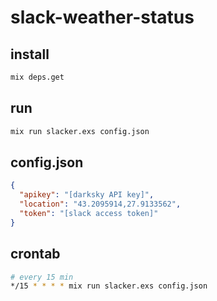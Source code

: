 
# slack-weather-status

## install

```bash
mix deps.get
```

## run

```bash
mix run slacker.exs config.json
```

## config.json

```json
{
  "apikey": "[darksky API key]",
  "location": "43.2095914,27.9133562",
  "token": "[slack access token]"
}
```

## crontab

```bash
# every 15 min
*/15 * * * * mix run slacker.exs config.json
```
